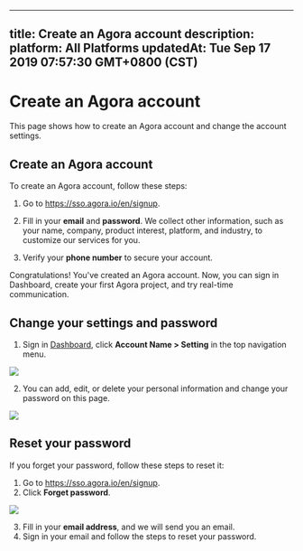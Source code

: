 
---
title: Create an Agora account
description: 
platform: All Platforms
updatedAt: Tue Sep 17 2019 07:57:30 GMT+0800 (CST)
---
# Create an Agora account
This page shows how to create an Agora account and change the account settings.

## Create an Agora account
To create an Agora account, follow these steps:

1. Go to https://sso.agora.io/en/signup.

2. Fill in your **email** and **password**. We collect other information, such as your name, company, product interest, platform, and industry, to customize our services for you.

4. Verify your **phone number** to secure your account.

Congratulations! You've created an Agora account. Now, you can sign in Dashboard, create your first Agora project, and try real-time communication.

## Change your settings and password

1. Sign in [Dashboard](https://dashboard.agora.io), click  **Account Name > Setting** in the top navigation menu.

![](https://web-cdn.agora.io/docs-files/1565244190495)

2. You can add, edit, or delete your personal information and change your password on this page. 

![](https://web-cdn.agora.io/docs-files/1565244202054)


## Reset your password

If you forget your password, follow these steps to reset it:

1. Go to https://sso.agora.io/en/signup.
2. Click **Forget password**.

![](https://web-cdn.agora.io/docs-files/1565244215288)

3. Fill in your **email address**, and we will send you an email.
4. Sign in your email and follow the steps to reset your password.
